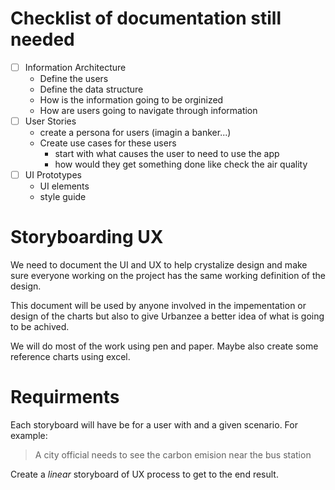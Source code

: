 
# Checklist of documentation still needed
-[ ] Information Architecture
    - Define the users
    - Define the data structure
    - How is the information going to be orginized
    - How are users going to navigate through information
-[ ] User Stories
    - create a persona for users (imagin a banker...)
    - Create use cases for these users 
        - start with what causes the user to need to use the app 
        - how would they get something done like check the air quality
-[ ] UI Prototypes
    - UI elements
    - style guide


# Storyboarding UX
We need to document the UI and UX to help crystalize design and make sure everyone working on the project has the same working definition of the design.

This document will be used by anyone involved in the impementation or design of the charts but also to give Urbanzee a better idea of what is going to be achived.

We will do most of the work using pen and paper. Maybe also create some reference charts using excel.

# Requirments
Each storyboard will have be for a user with and a given scenario. 
For example:
>A city official needs to see the carbon emision near the bus station

Create a *linear* storyboard of UX process to get to the end result. 






